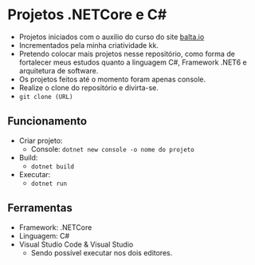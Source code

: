 # Projetos .NETCore e C#
 - Projetos iniciados com o auxilio do curso do site [balta.io](https://balta.io/) 
 - Incrementados pela minha criatividade kk. 
 - Pretendo colocar mais projetos nesse repositório, como forma de fortalecer meus estudos quanto a linguagem C#, Framework .NET6 e arquitetura de software.
 - Os projetos feitos até o momento foram apenas console.
 - Realize o clone do repositório e divirta-se.
  - ``` git clone (URL) ``` 

## Funcionamento
- Criar projeto:
    - Console: `dotnet new console -o nome do projeto`
- Build:
    - `dotnet build`
- Executar:
    - `dotnet run` 

## Ferramentas
- Framework: .NETCore
- Linguagem: C#
- Visual Studio Code & Visual Studio
    - Sendo possível executar nos dois editores.

